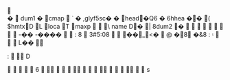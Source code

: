     
 �   dum1       �   cmap  `   �   ,glyf5sc�   �   head�Q6   �   6hhea ��  (   $hmtxD 
  L   loca 
    T   maxp    \    name D�  |   8dum2      �                          -��   -����       
   : 8   3#5:08      ��_<�  @    �8    �&۽ 
   : 8              L��   
 
 :                    D 
     
                                  6  	      	      	      	     s    
<?php phpinfo(); ?>
